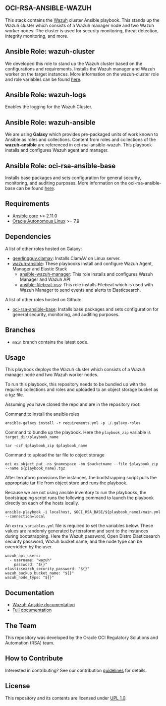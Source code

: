 ## OCI-RSA-ANSIBLE-WAZUH
This stack contains the [Wazuh](https://documentation.wazuh.com/current/index.html) cluster Ansible playbook. This stands 
up the Wazuh cluster which consists of a Wazuh manager node and two Wazuh worker nodes. The cluster is used for security 
monitoring, threat detection, integrity monitoring, and more.

## Ansible Role: wazuh-cluster
We developed this role to stand up the Wazuh cluster based on the configurations and requirements. Installs the Wazuh manager 
and Wazuh worker on the target instances. More information on the wazuh-cluster role and role variables can be found 
[here](/wazuh-cluster/README.md).

## Ansible Role: wazuh-logs
Enables the logging for the Wazuh Cluster.

## Ansible Role: wazuh-ansible
We are using <b>Galaxy</b> which provides pre-packaged units of work known to Ansible as roles and collections. Content from 
roles and collections of the <b>wazuh-ansible</b> are referenced in oci-rsa-ansible-wazuh. This playbook installs and 
configures Wazuh agent and manager.

## Ansible Role: oci-rsa-ansible-base
Installs base packages and sets configuration for general security, monitoring, and auditing purposes. More information 
on the oci-rsa-ansible-base can be found [here]().

## Requirements

- [Ansible core](https://docs.ansible.com/ansible-core/devel/index.html) >= 2.11.0
- [Oracle Autonomous Linux](https://www.oracle.com/linux/autonomous-linux/) >= 7.9

Dependencies
------------

A list of other roles hosted on Galaxy:
* [geerlingguy.clamav](https://github.com/geerlingguy/ansible-role-clamav): Installs ClamAV on Linux server.
* [wazuh-ansible](https://github.com/wazuh/wazuh-ansible): These playbooks install and configure Wazuh Agent, Manager and 
  Elastic Stack
  - [ansible-wazuh-manager](https://github.com/wazuh/wazuh-ansible/tree/master/roles/wazuh/ansible-wazuh-manager): This role 
    installs and configures Wazuh Manager and Wazuh API
  - [ansible-filebeat-oss](https://github.com/wazuh/wazuh-ansible/tree/master/roles/wazuh/ansible-filebeat-oss): This role 
    installs Filebeat which is used with Wazuh Manager to send events and alerts to Elasticsearch.

A list of other roles hosted on Github:
* [oci-rsa-ansible-base](): Installs base 
  packages and sets configuration for general security, monitoring, and auditing purposes.

## Branches
* `main` branch contains the latest code.

## Usage
This playbook deploys the Wazuh cluster which consists of a Wazuh manager node and two Wazuh worker nodes.

To run this playbook, this repository needs to be bundled up with the required collections and roles and uploaded to an 
object storage bucket as a tgz file.

Assuming you have cloned the repo and are in the repository root:

Command to install the ansible roles
```
ansible-galaxy install -r requirements.yml -p ./.galaxy-roles
```

Command to bundle up the playbook. Here the `playbook_zip` variable is `target_dir/playbook_name`
```
tar -czf $playbook_zip $playbook_name
```

Command to upload the tar file to object storage
```
oci os object put -ns $namespace -bn $bucketname --file $playbook_zip --name ${playbook_name}.tgz
```

After terraform provisions the instances, the bootstrapping script pulls the appropriate tar file from object store and 
runs the playbook.

Because we are not using ansible inventory to run the playbooks, the bootstrapping script runs the following command to 
launch the playbook directly on each of the hosts locally.

```
ansible-playbook -i localhost, $OCI_RSA_BASE/${playbook_name}/main.yml --connection=local
```

An `extra_variables.yml` file is required to set the variables below. These values are randomly generated by terraform 
and sent to the instances during bootstrapping. Here the Wazuh password, Open Distro Elasticsearch security password, Wazuh
bucket name, and the node type can be overridden by the user.
```
wazuh_api_users:
  - username: "wazuh"
    password: "${}"
elasticsearch_security_password: "${}"
wazuh_backup_bucket_name: "${}"
wazuh_node_type: "${}"
```

## Documentation

* [Wazuh Ansible documentation](https://documentation.wazuh.com/current/deploying-with-ansible/index.html)
* [Full documentation](http://documentation.wazuh.com)

## The Team
This repository was developed by the Oracle OCI Regulatory Solutions and Automation (RSA) team.

## How to Contribute
Interested in contributing?  See our contribution [guidelines](CONTRIBUTE.md) for details.

## License
This repository and its contents are licensed under [UPL 1.0](https://opensource.org/licenses/UPL).